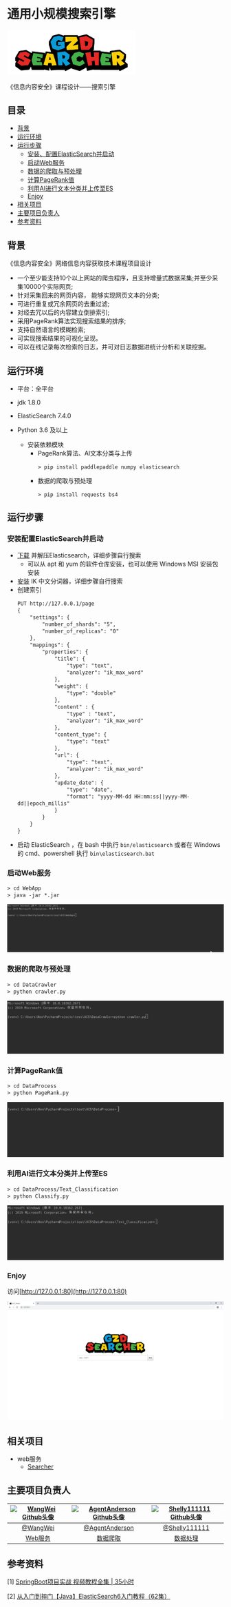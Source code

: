 # 通用小规模搜索引擎 

<img src="./images/logo.png" width="300px" alt="logo" align="">

《信息内容安全》课程设计——搜索引擎

## 目录

- [背景](#背景)
- [运行环境](#运行环境)
- [运行步骤](#运行步骤)
    - [安装、配置ElasticSearch并启动](#安装配置ElasticSearch并启动)
    - [启动Web服务](#启动Web服务)
    - [数据的爬取与预处理](#数据的爬取与预处理)
    - [计算PageRank值](#计算PageRank值)
    - [利用AI进行文本分类并上传至ES](#利用AI进行文本分类并上传至ES)
    - [Enjoy](#Enjoy)
- [相关项目](#相关项目)
- [主要项目负责人](#主要项目负责人)
- [参考资料](#参考资料)

## 背景

《信息内容安全》网络信息内容获取技术课程项目设计
- 一个至少能支持10个以上网站的爬虫程序，且支持增量式数据采集;并至少采集10000个实际网页;
- 针对采集回来的网页内容， 能够实现网页文本的分类;
- 可进行重复或冗余网页的去重过滤;
- 对经去冗以后的内容建立倒排索引;
- 采用PageRank算法实现搜索结果的排序;
- 支持自然语言的模糊检索;
- 可实现搜索结果的可视化呈现。
- 可以在线记录每次检索的日志，井可对日志数据进统计分析和关联挖掘。

## 运行环境

- 平台：全平台

- jdk 1.8.0

- ElasticSearch 7.4.0

- Python 3.6 及以上

    - 安装依赖模块
        - PageRank算法、AI文本分类与上传
            ```
            > pip install paddlepaddle numpy elasticsearch
            ```
        - 数据的爬取与预处理
            ```
            > pip install requests bs4
            ```

## 运行步骤

### 安装配置ElasticSearch并启动
- [下载](https://www.elastic.co/cn/downloads/elasticsearch) 并解压Elasticsearch，详细步骤自行搜索
    - 可以从 apt 和 yum 的软件仓库安装，也可以使用 Windows MSI 安装包安装
- [安装](https://github.com/medcl/elasticsearch-analysis-ik/releases) IK 中文分词器，详细步骤自行搜索
- 创建索引
    ```
    PUT http://127.0.0.1/page
    {
        "settings": {
            "number_of_shards": "5",
            "number_of_replicas": "0"
        },
        "mappings": {
            "properties": {
                "title": {
                    "type": "text",
                    "analyzer": "ik_max_word"
                },
                "weight": {
                    "type": "double"
                },
                "content" : {
                    "type" : "text",
                    "analyzer": "ik_max_word"
                },
                "content_type": {
                    "type": "text"
                },
                "url": {
                    "type": "text",
                    "analyzer": "ik_max_word"
                },
                "update_date": {
                    "type": "date",
                    "format": "yyyy-MM-dd HH:mm:ss||yyyy-MM-dd||epoch_millis"
                }
            }
        }
    }
    ```
- 启动 ElasticSearch ，在 bash 中执行 `bin/elasticsearch` 或者在 Windows 的 cmd、powershell 执行 `bin\elasticsearch.bat`

### 启动Web服务

```
> cd WebApp
> java -jar *.jar
```

![启动Web服务](./images/launchWeb.gif)

### 数据的爬取与预处理

```
> cd DataCrawler
> python crawler.py
```

![网络爬虫](./images/crawler.gif)

### 计算PageRank值

```
> cd DataProcess
> python PageRank.py
```

![PageRank算法](./images/PageRank.gif)

### 利用AI进行文本分类并上传至ES

```
> cd DataProcess/Text_Classification
> python Classify.py
```

![AI文本分类](./images/AI.gif)

### Enjoy

访问[http://127.0.0.1:80](http://127.0.0.1:80)

![访问主页](./images/homePage.png)

## 相关项目

- web服务
    - [Searcher](https://github.com/1811455433/Searcher)

## 主要项目负责人

|<a href="https://github.com/1811455433"><img src="https://avatars1.githubusercontent.com/u/38749472?s=460&v=4" width="64" height="64" alt="WangWei Github头像"></a>|<a href="https://github.com/AgentAnderson" ><img src="https://avatars2.githubusercontent.com/u/48425922?s=460&v=4" width="64" height="64" alt="AgentAnderson Github头像"></a>|<a href="https://github.com/Shelly111111"><img src="https://avatars0.githubusercontent.com/u/50294940?s=460&v=4" width="64" height="64" alt="Shelly111111 Github头像"></a>|
|:--:|:--:|:--:|
|[@WangWei](https://github.com/1811455433) |[@AgentAnderson](https://github.com/AgentAnderson)|[@Shelly111111](https://github.com/Shelly111111)|
|[Web服务](https://github.com/1811455433/Searcher)|[数据爬取](https://github.com/1811455433/ACS_Design/tree/master/DataCollect)|[数据处理](https://github.com/1811455433/ACS_Design/tree/master/DataProcess)|

## 参考资料

[1]  [SpringBoot项目实战 视频教程全集 | 35小时](https://www.bilibili.com/video/av62800055)

[2]  [从入门到摔门【Java】ElasticSearch6入门教程（62集）](https://www.bilibili.com/video/av54116325)
